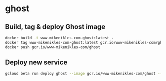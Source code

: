 # ghost

## Build, tag & deploy Ghost image

```sh
docker build -t www-mikenikles-com-ghost:latest .
docker tag www-mikenikles-com-ghost:latest gcr.io/www-mikenikles-com/ghost
docker push gcr.io/www-mikenikles-com/ghost
```

## Deploy new service

```sh
gcloud beta run deploy ghost --image gcr.io/www-mikenikles-com/ghost --allow-unauthenticated --platform managed --region us-east1 --add-cloudsql-instances www-mikenikles-com:us-east1:www-mikenikles-com-ghost
```